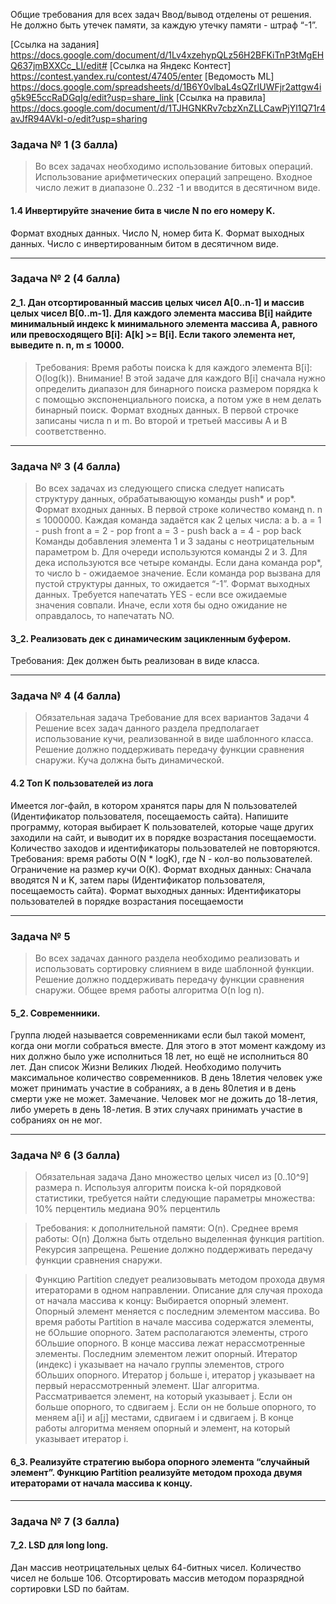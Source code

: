 Общие требования для всех задач
Ввод/вывод отделены от решения.
Не должно быть утечек памяти, за каждую утечку памяти - штраф “-1”.

[Ссылка на задания] https://docs.google.com/document/d/1Lv4xzehypQLz56H2BFKiTnP3tMgEHQ637jmBXXCc_LI/edit#
[Ссылка на Яндекс Контест] https://contest.yandex.ru/contest/47405/enter
[Ведомость ML] https://docs.google.com/spreadsheets/d/1B6Y0vlbaL4sQZrIUWFjr2attgw4ig5k9E5ccRaDGqIg/edit?usp=share_link
[Ссылка на правила] https://docs.google.com/document/d/1TJHGNKRv7cbzXnZLLCawPjYl1Q71r4avJfR94AVkI-o/edit?usp=sharing


### Задача № 1 (3 балла)
> Во всех задачах необходимо использование битовых операций. 
Использование арифметических операций запрещено.
Входное число лежит в диапазоне 0..232 -1 и вводится в десятичном виде.

#### 1.4 Инвертируйте значение бита в числе N по его номеру K.
Формат входных данных. Число N, номер бита K.
Формат выходных данных. Число с инвертированным битом в десятичном виде.

----
### Задача № 2 (4 балла)
#### 2_1. Дан отсортированный массив целых чисел A[0..n-1] и массив целых чисел B[0..m-1]. Для каждого элемента массива B[i] найдите минимальный индекс k минимального элемента массива A, равного или превосходящего B[i]: A[k] >= B[i]. Если такого элемента нет, выведите n. n, m ≤ 10000.
> Требования:  Время работы поиска k для каждого элемента B[i]: O(log(k)). Внимание! В этой задаче для каждого B[i] сначала нужно определить диапазон для бинарного поиска размером порядка k с помощью экспоненциального поиска, а потом уже в нем делать бинарный поиск.
Формат входных данных.
В первой строчке записаны числа n и m. Во второй и третьей массивы A и B соответственно.

---
### Задача № 3 (4 балла)
> Во всех задачах из следующего списка следует написать структуру данных, обрабатывающую команды push* и pop*.
Формат входных данных.
В первой строке количество команд n. n ≤ 1000000.
Каждая команда задаётся как 2 целых числа: a b.
a = 1 - push front
a = 2 - pop front
a = 3 - push back
a = 4 - pop back
Команды добавления элемента 1 и 3 заданы с неотрицательным параметром b.
Для очереди используются команды 2 и 3. Для дека используются все четыре команды.
Если дана команда pop*, то число b - ожидаемое значение. Если команда pop вызвана для пустой структуры данных, то ожидается “-1”. 
Формат выходных данных.
Требуется напечатать YES - если все ожидаемые значения совпали. Иначе, если хотя бы одно ожидание не оправдалось, то напечатать NO.
#### 3_2. Реализовать дек с динамическим зацикленным буфером.
Требования: Дек должен быть реализован в виде класса.

---
### Задача № 4 (4 балла)
> Обязательная задача
Требование для всех вариантов Задачи 4
Решение всех задач данного раздела предполагает использование кучи, реализованной в виде шаблонного класса. 
Решение должно поддерживать передачу функции сравнения снаружи.
Куча должна быть динамической.

#### 4.2 Топ K пользователей из лога 
Имеется лог-файл, в котором хранятся пары для N пользователей (Идентификатор пользователя, посещаемость сайта).
Напишите программу, которая выбирает K пользователей, которые чаще других заходили на сайт, и выводит их в порядке возрастания посещаемости. Количество заходов и идентификаторы пользователей не повторяются.
Требования: время работы O(N * logK), где N - кол-во пользователей. Ограничение на размер кучи O(K).
Формат входных данных: Сначала вводятся N и K, затем пары (Идентификатор пользователя, посещаемость сайта).
Формат выходных данных: Идентификаторы пользователей в порядке возрастания посещаемости

---
### Задача № 5
>Во всех задачах данного раздела необходимо реализовать и использовать сортировку слиянием в виде шаблонной функции. 
Решение должно поддерживать передачу функции сравнения снаружи.
Общее время работы алгоритма O(n log n).

#### 5_2. Современники.
Группа людей называется современниками если был такой момент, когда они могли собраться вместе. Для этого в этот момент каждому из них должно было  уже исполниться 18 лет, но ещё не исполниться 80 лет.
Дан список Жизни Великих Людей. Необходимо получить максимальное количество современников. В день 18летия человек уже может принимать участие в собраниях, а в день 80летия и в день смерти уже не может.
Замечание. Человек мог не дожить до 18-летия, либо умереть в день 18-летия. В этих случаях принимать участие в собраниях он не мог.


---
### Задача № 6 (3 балла)
> Обязательная задача
Дано множество целых чисел из [0..10^9] размера n. 
Используя алгоритм поиска k-ой порядковой статистики, требуется найти следующие параметры множества:
10%  перцентиль
медиана
90%  перцентиль

>Требования: к дополнительной памяти: O(n). 
Среднее время работы: O(n)
Должна быть отдельно выделенная функция partition. 
Рекурсия запрещена. 
Решение должно поддерживать передачу функции сравнения снаружи.


>Функцию Partition следует реализовывать методом прохода двумя итераторами в одном направлении. Описание для случая прохода от начала массива к концу:
Выбирается опорный элемент. Опорный элемент меняется с последним элементом массива.
Во время работы Partition в начале массива содержатся элементы, не бОльшие опорного. Затем располагаются элементы, строго бОльшие опорного. В конце массива лежат нерассмотренные элементы. Последним элементом лежит опорный.
Итератор (индекс) i указывает на начало группы элементов, строго бОльших опорного.
Итератор j больше i, итератор j указывает на первый нерассмотренный элемент.
Шаг алгоритма. Рассматривается элемент, на который указывает j. Если он больше опорного, то сдвигаем j.
Если он не больше опорного, то меняем a[i] и a[j] местами, сдвигаем i и сдвигаем j.
В конце работы алгоритма меняем опорный и элемент, на который указывает итератор i.

#### 6_3. Реализуйте стратегию выбора опорного элемента “случайный элемент”. Функцию Partition реализуйте методом прохода двумя итераторами от начала массива к концу.

---
### Задача № 7 (3 балла)
#### 7_2. LSD для long long.
Дан массив неотрицательных целых 64-битных чисел. Количество чисел не больше 106. Отсортировать массив методом поразрядной сортировки LSD по байтам.
